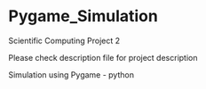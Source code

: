 # Pygame_Simulation
Scientific Computing Project 2 

Please check description file for project description

Simulation using Pygame - python
